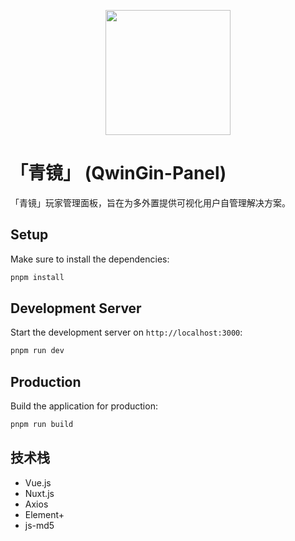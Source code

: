 <p align="center">
<img src="https://pan.1l1.icu/f/bRjSJ/%E9%9D%92%E5%A2%83ICON.svg" height="200px">
</p>

# 「青镜」 (QwinGin-Panel)

「青镜」玩家管理面板，旨在为多外置提供可视化用户自管理解决方案。

## Setup

Make sure to install the dependencies:

```bash
pnpm install
```

## Development Server

Start the development server on `http://localhost:3000`:

```bash
pnpm run dev
```

## Production

Build the application for production:

```bash
pnpm run build
```

## 技术栈

- Vue.js
- Nuxt.js
- Axios
- Element+
- js-md5
